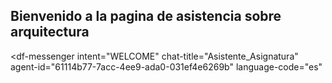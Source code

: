 ## Bienvenido a la pagina de asistencia sobre arquitectura

<script src="https://www.gstatic.com/dialogflow-console/fast/messenger/bootstrap.js?v=1"></script>
<df-messenger
  intent="WELCOME"
  chat-title="Asistente_Asignatura"
  agent-id="61114b77-7acc-4ee9-ada0-031ef4e6269b"
  language-code="es"
></df-messenger>

